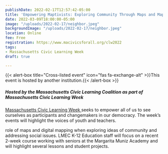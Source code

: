 ```yaml
---
publishDate: 2022-02-17T12:57:42-05:00
title: 'Empowering Maptivists: Exploring Community Through Maps and Mapping '
date: 2022-03-09T18:00:00-05:00
image: "/uploads/2022-02-17/neighbor.jpeg"
backgroundImage: "/uploads/2022-02-17/neighbor.jpeg"
location: Online
fee: Free
registration: https://www.macivicsforall.org/clw2022
tags:
- Massachusetts Civic Learning Week
draft: true

---
```

{{< alert-box title="Cross-listed event" icon="fas fa-exchange-alt" >}}This event is hosted by another institution.{{< /alert-box >}}

##### Hosted by the Massachusetts Civic Learning Coalition as part of Massachusetts Civic Learning Week

[Massachusetts Civic Learning Week ](https://www.macivicsforall.org/clw2022)seeks to empower all of us to see ourselves as participants and changemakers in our democracy. The week’s events will highlight the voices of youth and teachers.

 role of maps and digital mapping when exploring ideas of community and addressing social issues. LMEC K-12 Education staff will focus on a recent 2-week course working with seniors at the Margarita Muniz Academy and will highlight several lessons and student projects.